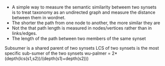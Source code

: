 - A simple way to measure the semantic similarity betweem two synsets is to treat taxonomy as an undirected graph and measure the distance between them in wordnet.
- The shorter the path from one node to another, the more similar they are
- Not the that path length is measured in nodes/vertices rather than in links/edges.
- The length of the path between two members of the same synset

Subsumer is a shared parent of two synsets
LCS of two synsets is the most specific sub-sumer of the two synsets
wu-palmer = 2*(depth(lcs(s1,s2))/(depth(s1)+depth(s2)))